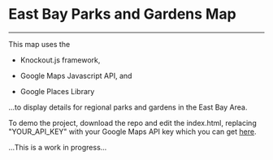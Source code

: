 # East Bay Parks and Gardens Map

***

This map uses the 

- Knockout.js framework,

- Google Maps Javascript API, and 

- Google Places Library 

...to display details for regional parks and gardens in the East Bay Area. 

To demo the project, download the repo and edit the index.html, replacing "YOUR_API_KEY" with your Google Maps API key which you can get [here](https://developers.google.com/maps/documentation/javascript/get-api-key).

...This is a work in progress...

